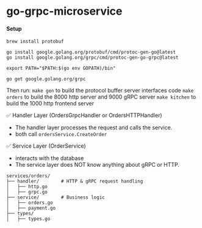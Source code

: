 # go-grpc-microservice

#### Setup
```
brew install protobuf
```

```
go install google.golang.org/protobuf/cmd/protoc-gen-go@latest
go install google.golang.org/grpc/cmd/protoc-gen-go-grpc@latest
```

```
export PATH="$PATH:$(go env GOPATH)/bin"
```

```
go get google.golang.org/grpc
```

Then run:
`make gen` to build the protocol buffer server interfaces code
`make orders` to build the 8000 http server and 9000 gRPC server
`make kitchen` to build the 1000 http frontend server

✅ Handler Layer (OrdersGrpcHandler or OrdersHTTPHandler)
- The handler layer processes the request and calls the service.
- both call `ordersService.CreateOrder`

✅ Service Layer (OrderService)
- interacts with the database
- The service layer does NOT know anything about gRPC or HTTP.

```
services/orders/
├── handler/        # HTTP & gRPC request handling
│   ├── http.go
│   ├── grpc.go
├── service/        # Business logic
│   ├── orders.go
│   ├── payment.go  
├── types/         
│   ├── types.go
```



